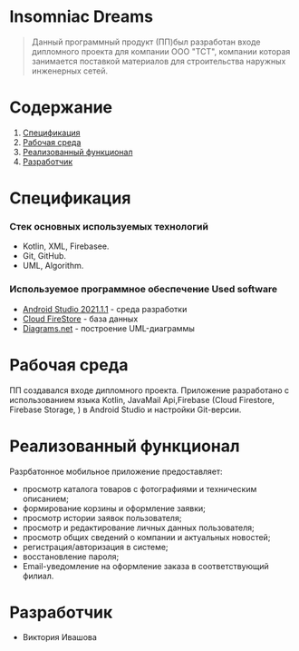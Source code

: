 # **Insomniac Dreams**

>Данный программный продукт (ПП)был разработан входе дипломного проекта для компании ООО "ТСТ", компании которая занимается поставкой материалов для строительства наружных инженерных сетей.
>
# **Содержание**
1. [Спецификация](#specifications)
2. [Рабочая среда](#startupenvironment)
3. [Реализованный функционал](#implementedfunctionality)
4. [Разработчик](#developers)

<a name="specifications"></a> 
# **Спецификация**
### Стек основных используемых технологий
- Kotlin, XML, Firebasee.
- Git, GitHub.
- UML, Algorithm.
### Используемое программное обеспечение Used software
- [Android Studio 2021.1.1](https://developer.android.com/studio/archive) - среда разработки
- [Cloud FireStore](https://firebase.google.com/docs/firestore?hl=ru) - база данных
- [Diagrams.net](https://www.diagrams.net) - построение UML-диаграммы

<a name="startupenvironment"></a>
# **Рабочая среда**
ПП создавался входе дипломного проекта. Приложение разработано с использованием языка Kotlin, JavaMail Api,Firebase (Cloud Firestore, Firebase Storage, ) в Android Studio и настройки Git-версии.

<a name="implementedfunctionality"></a> 
# **Реализованный функционал**
Разрбатонное мобильное приложение предоставляет:
- просмотр каталога товаров с фотографиями и техническим описанием;
- формирование корзины и оформление заявки;
- просмотр истории заявок пользователя;
- просмотр и редактирование личных данных пользователя;
- просмотр общих сведений о компании и актуальных новостей;
- регистрация/авторизация в системе;
- восстановление пароля;
- Email-уведомление на оформление заказа в соответствующий филиал.

<a name="developers"></a>
# **Разработчик** 
- Виктория Ивашова
